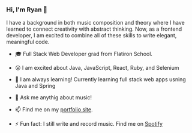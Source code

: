 ### Hi, I'm Ryan 👋
I have a background in both music composition and theory where I have learned to connect creativity with abstract thinking. Now, as a frontend developer,  I am excited to combine all of these skills to write elegant, meaningful code. 

- 🎓  Full Stack Web Developer grad from Flatiron School.
- 😵  I am excited about Java, JavaScript, React, Ruby, and Selenium
- 🌱  I am always learning! Currently learning full stack web apps usning Java and Spring
- 💬  Ask me anythig about music!
- 📫  Find me on my <a href="www.ryanmanchester.info"/>portfolio site</a>.

- ⚡ Fun fact: I still write and record music. Find me on <a href="https://open.spotify.com/artist/5Ov5QA5DAgkXHQLMKyVSJe?si=EDU1fqX-TU2YZH9N-m36dg">Spotify</a>
<!--
**ryanmanchester/ryanmanchester** is a ✨ _special_ ✨ repository because its `README.md` (this file) appears on your GitHub profile.
-->
